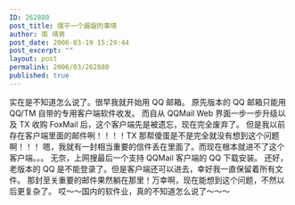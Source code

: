 ```yaml
---
ID: 262880
post_title: 摆平一个龌龊的事情
author: 南 靖男
post_date: 2006-03-19 15:29:44
post_excerpt: ""
layout: post
permalink: 2006/03/262880
published: true
---
```

实在是不知道怎么说了。很早我就开始用 QQ 邮箱。
原先版本的 QQ 邮箱只能用 QQ/TM 自带的专用客户端软件收发。
而自从 QQMail Web 界面一步一步升级以及 TX 收购 FoxMail 后，这个客户端先是被遗忘，现在完全废弃了。
但是我以前存在客户端里面的邮件咧！！！！TX 那帮傻蛋是不是完全就没有想到这个问题啊！！！
嗯，我就有一封相当重要的信件丢在里面了。而现在根本就进不了这个客户端。。。
无奈，上网搜最后一个支持 QQMail 客户端的 QQ 下载安装。
还好，老版本的 QQ 是不能登录了。但是客户端还可以进去，幸好我一直保留着所有文件。
那封至关重要的邮件果然躺在那里！万幸啊，现在能想到这个问题，不然以后更复杂了。
哎～～国内的软件业，真的不知道怎么说了～～～